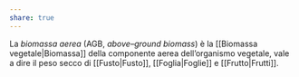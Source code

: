 ```yaml
---
share: true
---
```

La *biomassa aerea* (AGB, *above–ground biomass*) è la [[Biomassa vegetale|Biomassa]] della componente aerea dell’organismo vegetale, vale a dire il peso secco di [[Fusto|Fusto]], [[Foglia|Foglie]] e [[Frutto|Frutti]].